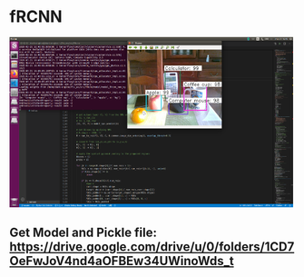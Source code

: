 # fRCNN

<img src="https://github.com/trns1997/fRCNN/blob/master/media/Screenshot%20from%202020-03-21%2016-48-27.png" width="500" height="300"/>

## Get Model and Pickle file: https://drive.google.com/drive/u/0/folders/1CD7OeFwJoV4nd4aOFBEw34UWinoWds_t  
